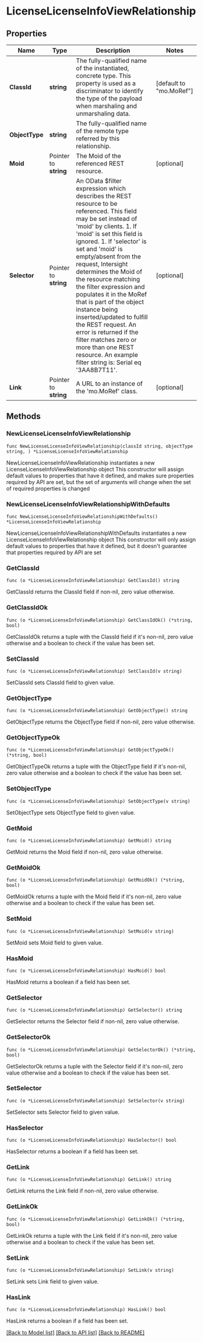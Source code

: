 # LicenseLicenseInfoViewRelationship

## Properties

Name | Type | Description | Notes
------------ | ------------- | ------------- | -------------
**ClassId** | **string** | The fully-qualified name of the instantiated, concrete type. This property is used as a discriminator to identify the type of the payload when marshaling and unmarshaling data. | [default to "mo.MoRef"]
**ObjectType** | **string** | The fully-qualified name of the remote type referred by this relationship. | 
**Moid** | Pointer to **string** | The Moid of the referenced REST resource. | [optional] 
**Selector** | Pointer to **string** | An OData $filter expression which describes the REST resource to be referenced. This field may be set instead of &#39;moid&#39; by clients. 1. If &#39;moid&#39; is set this field is ignored. 1. If &#39;selector&#39; is set and &#39;moid&#39; is empty/absent from the request, Intersight determines the Moid of the resource matching the filter expression and populates it in the MoRef that is part of the object instance being inserted/updated to fulfill the REST request. An error is returned if the filter matches zero or more than one REST resource. An example filter string is: Serial eq &#39;3AA8B7T11&#39;. | [optional] 
**Link** | Pointer to **string** | A URL to an instance of the &#39;mo.MoRef&#39; class. | [optional] 

## Methods

### NewLicenseLicenseInfoViewRelationship

`func NewLicenseLicenseInfoViewRelationship(classId string, objectType string, ) *LicenseLicenseInfoViewRelationship`

NewLicenseLicenseInfoViewRelationship instantiates a new LicenseLicenseInfoViewRelationship object
This constructor will assign default values to properties that have it defined,
and makes sure properties required by API are set, but the set of arguments
will change when the set of required properties is changed

### NewLicenseLicenseInfoViewRelationshipWithDefaults

`func NewLicenseLicenseInfoViewRelationshipWithDefaults() *LicenseLicenseInfoViewRelationship`

NewLicenseLicenseInfoViewRelationshipWithDefaults instantiates a new LicenseLicenseInfoViewRelationship object
This constructor will only assign default values to properties that have it defined,
but it doesn't guarantee that properties required by API are set

### GetClassId

`func (o *LicenseLicenseInfoViewRelationship) GetClassId() string`

GetClassId returns the ClassId field if non-nil, zero value otherwise.

### GetClassIdOk

`func (o *LicenseLicenseInfoViewRelationship) GetClassIdOk() (*string, bool)`

GetClassIdOk returns a tuple with the ClassId field if it's non-nil, zero value otherwise
and a boolean to check if the value has been set.

### SetClassId

`func (o *LicenseLicenseInfoViewRelationship) SetClassId(v string)`

SetClassId sets ClassId field to given value.


### GetObjectType

`func (o *LicenseLicenseInfoViewRelationship) GetObjectType() string`

GetObjectType returns the ObjectType field if non-nil, zero value otherwise.

### GetObjectTypeOk

`func (o *LicenseLicenseInfoViewRelationship) GetObjectTypeOk() (*string, bool)`

GetObjectTypeOk returns a tuple with the ObjectType field if it's non-nil, zero value otherwise
and a boolean to check if the value has been set.

### SetObjectType

`func (o *LicenseLicenseInfoViewRelationship) SetObjectType(v string)`

SetObjectType sets ObjectType field to given value.


### GetMoid

`func (o *LicenseLicenseInfoViewRelationship) GetMoid() string`

GetMoid returns the Moid field if non-nil, zero value otherwise.

### GetMoidOk

`func (o *LicenseLicenseInfoViewRelationship) GetMoidOk() (*string, bool)`

GetMoidOk returns a tuple with the Moid field if it's non-nil, zero value otherwise
and a boolean to check if the value has been set.

### SetMoid

`func (o *LicenseLicenseInfoViewRelationship) SetMoid(v string)`

SetMoid sets Moid field to given value.

### HasMoid

`func (o *LicenseLicenseInfoViewRelationship) HasMoid() bool`

HasMoid returns a boolean if a field has been set.

### GetSelector

`func (o *LicenseLicenseInfoViewRelationship) GetSelector() string`

GetSelector returns the Selector field if non-nil, zero value otherwise.

### GetSelectorOk

`func (o *LicenseLicenseInfoViewRelationship) GetSelectorOk() (*string, bool)`

GetSelectorOk returns a tuple with the Selector field if it's non-nil, zero value otherwise
and a boolean to check if the value has been set.

### SetSelector

`func (o *LicenseLicenseInfoViewRelationship) SetSelector(v string)`

SetSelector sets Selector field to given value.

### HasSelector

`func (o *LicenseLicenseInfoViewRelationship) HasSelector() bool`

HasSelector returns a boolean if a field has been set.

### GetLink

`func (o *LicenseLicenseInfoViewRelationship) GetLink() string`

GetLink returns the Link field if non-nil, zero value otherwise.

### GetLinkOk

`func (o *LicenseLicenseInfoViewRelationship) GetLinkOk() (*string, bool)`

GetLinkOk returns a tuple with the Link field if it's non-nil, zero value otherwise
and a boolean to check if the value has been set.

### SetLink

`func (o *LicenseLicenseInfoViewRelationship) SetLink(v string)`

SetLink sets Link field to given value.

### HasLink

`func (o *LicenseLicenseInfoViewRelationship) HasLink() bool`

HasLink returns a boolean if a field has been set.


[[Back to Model list]](../README.md#documentation-for-models) [[Back to API list]](../README.md#documentation-for-api-endpoints) [[Back to README]](../README.md)


